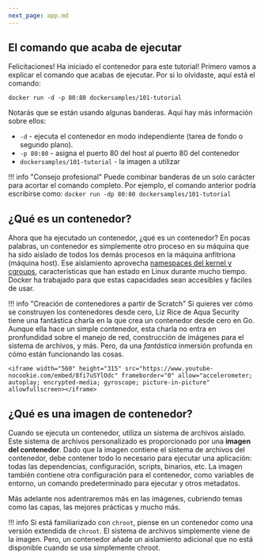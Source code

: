 ```yaml
---
next_page: app.md
---
```


## El comando que acaba de ejecutar

Felicitaciones! Ha iniciado el contenedor para este tutorial!
Primero vamos a explicar el comando que acabas de ejecutar. Por si lo olvidaste, aquí está el comando:

```cli
docker run -d -p 80:80 dockersamples/101-tutorial
```

Notarás que se están usando algunas banderas. Aquí hay más información sobre ellos:

- `-d` - ejecuta el contenedor en modo independiente (tarea de fondo o segundo plano).
- `-p 80:80` - asigna el puerto 80 del host al puerto 80 del contenedor
- `dockersamples/101-tutorial` - la imagen a utilizar

!!! info "Consejo profesional"
    Puede combinar banderas de un solo carácter para acortar el comando completo.
    Por ejemplo, el comando anterior podría escribirse como:
    ```
    docker run -dp 80:80 dockersamples/101-tutorial
    ```

## ¿Qué es un contenedor?

Ahora que ha ejecutado un contenedor, ¿qué es un contenedor? En pocas palabras, un contenedor es simplemente otro proceso en su máquina que ha sido aislado de todos los demás procesos en la máquina anfitriona (máquina host). Ese aislamiento aprovecha [namespaces del kernel y cgroups](https://medium.com/@saschagrunert/demystifying-containers-part-i-kernel-space-2c53d6979504), características que han estado en Linux durante mucho tiempo. Docker ha trabajado para que estas capacidades sean accesibles y fáciles de usar.

!!! info "Creación de contenedores a partir de Scratch"
    Si quieres ver cómo se construyen los contenedores desde cero, Liz Rice de Aqua Security tiene una fantástica charla en la que crea un contenedor desde cero en Go. Aunque ella hace un simple contenedor, esta charla no entra en pronfundidad sobre el manejo de red, construcción de imágenes para el sistema de archivos, y más. Pero, da una _fantástica_ inmersión profunda en cómo están funcionando las cosas.

    <iframe width="560" height="315" src="https://www.youtube-nocookie.com/embed/8fi7uSYlOdc" frameborder="0" allow="accelerometer; autoplay; encrypted-media; gyroscope; picture-in-picture" allowfullscreen></iframe>

## ¿Qué es una imagen de contenedor?

Cuando se ejecuta un contenedor, utiliza un sistema de archivos aislado. Este sistema de archivos personalizado es proporcionado por una **imagen del contenedor**. Dado que la imagen contiene el sistema de archivos del contenedor, debe contener todo lo necesario para ejecutar una aplicación: todas las dependencias, configuración, scripts, binarios, etc. La imagen también contiene otra configuración para el contenedor, como variables de entorno, un comando predeterminado para ejecutar y otros metadatos.

Más adelante nos adentraremos más en las imágenes, cubriendo temas como las capas, las mejores prácticas y mucho más.

!!! info
    Si está familiarizado con `chroot`, piense en un contenedor como una versión extendida de `chroot`. El sistema de archivos simplemente viene de la imagen. Pero, un contenedor añade un aislamiento adicional que no está disponible cuando se usa simplemente chroot.

